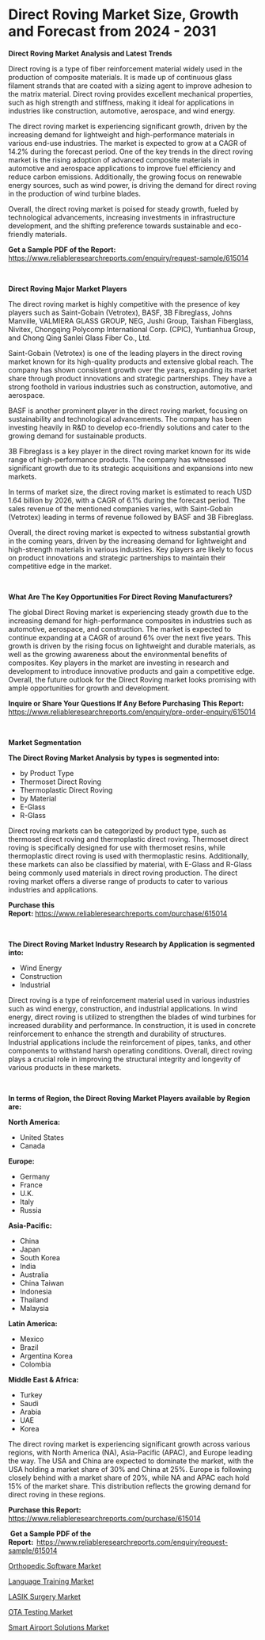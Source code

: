 <p><h1>Direct Roving Market Size, Growth and Forecast from 2024 - 2031</h1></p><p><strong>Direct Roving Market Analysis and Latest Trends</strong></p>
<p><p>Direct roving is a type of fiber reinforcement material widely used in the production of composite materials. It is made up of continuous glass filament strands that are coated with a sizing agent to improve adhesion to the matrix material. Direct roving provides excellent mechanical properties, such as high strength and stiffness, making it ideal for applications in industries like construction, automotive, aerospace, and wind energy.</p><p>The direct roving market is experiencing significant growth, driven by the increasing demand for lightweight and high-performance materials in various end-use industries. The market is expected to grow at a CAGR of 14.2% during the forecast period. One of the key trends in the direct roving market is the rising adoption of advanced composite materials in automotive and aerospace applications to improve fuel efficiency and reduce carbon emissions. Additionally, the growing focus on renewable energy sources, such as wind power, is driving the demand for direct roving in the production of wind turbine blades.</p><p>Overall, the direct roving market is poised for steady growth, fueled by technological advancements, increasing investments in infrastructure development, and the shifting preference towards sustainable and eco-friendly materials.</p></p>
<p><strong>Get a Sample PDF of the Report:&nbsp;</strong> <a href="https://www.reliableresearchreports.com/enquiry/request-sample/615014">https://www.reliableresearchreports.com/enquiry/request-sample/615014</a></p>
<p>&nbsp;</p>
<p><strong>Direct Roving Major Market Players</strong></p>
<p><p>The direct roving market is highly competitive with the presence of key players such as Saint-Gobain (Vetrotex), BASF, 3B Fibreglass, Johns Manville, VALMIERA GLASS GROUP, NEG, Jushi Group, Taishan Fiberglass, Nivitex, Chongqing Polycomp International Corp. (CPIC), Yuntianhua Group, and Chong Qing Sanlei Glass Fiber Co., Ltd.</p><p>Saint-Gobain (Vetrotex) is one of the leading players in the direct roving market known for its high-quality products and extensive global reach. The company has shown consistent growth over the years, expanding its market share through product innovations and strategic partnerships. They have a strong foothold in various industries such as construction, automotive, and aerospace.</p><p>BASF is another prominent player in the direct roving market, focusing on sustainability and technological advancements. The company has been investing heavily in R&D to develop eco-friendly solutions and cater to the growing demand for sustainable products.</p><p>3B Fibreglass is a key player in the direct roving market known for its wide range of high-performance products. The company has witnessed significant growth due to its strategic acquisitions and expansions into new markets.</p><p>In terms of market size, the direct roving market is estimated to reach USD 1.64 billion by 2026, with a CAGR of 6.1% during the forecast period. The sales revenue of the mentioned companies varies, with Saint-Gobain (Vetrotex) leading in terms of revenue followed by BASF and 3B Fibreglass. </p><p>Overall, the direct roving market is expected to witness substantial growth in the coming years, driven by the increasing demand for lightweight and high-strength materials in various industries. Key players are likely to focus on product innovations and strategic partnerships to maintain their competitive edge in the market.</p></p>
<p>&nbsp;</p>
<p><strong>What Are The Key Opportunities For Direct Roving Manufacturers?</strong></p>
<p><p>The global Direct Roving market is experiencing steady growth due to the increasing demand for high-performance composites in industries such as automotive, aerospace, and construction. The market is expected to continue expanding at a CAGR of around 6% over the next five years. This growth is driven by the rising focus on lightweight and durable materials, as well as the growing awareness about the environmental benefits of composites. Key players in the market are investing in research and development to introduce innovative products and gain a competitive edge. Overall, the future outlook for the Direct Roving market looks promising with ample opportunities for growth and development.</p></p>
<p><strong>Inquire or Share Your Questions If Any Before Purchasing This Report:</strong> <a href="https://www.reliableresearchreports.com/enquiry/pre-order-enquiry/615014">https://www.reliableresearchreports.com/enquiry/pre-order-enquiry/615014</a></p>
<p>&nbsp;</p>
<p><strong>Market Segmentation</strong></p>
<p><strong>The Direct Roving Market Analysis by types is segmented into:</strong></p>
<p><ul><li>by Product Type</li><li>Thermoset Direct Roving</li><li>Thermoplastic Direct Roving</li><li>by Material</li><li>E-Glass</li><li>R-Glass</li></ul></p>
<p><p>Direct roving markets can be categorized by product type, such as thermoset direct roving and thermoplastic direct roving. Thermoset direct roving is specifically designed for use with thermoset resins, while thermoplastic direct roving is used with thermoplastic resins. Additionally, these markets can also be classified by material, with E-Glass and R-Glass being commonly used materials in direct roving production. The direct roving market offers a diverse range of products to cater to various industries and applications.</p></p>
<p><strong>Purchase this Report:&nbsp;</strong><a href="https://www.reliableresearchreports.com/purchase/615014">https://www.reliableresearchreports.com/purchase/615014</a></p>
<p>&nbsp;</p>
<p><strong>The Direct Roving Market Industry Research by Application is segmented into:</strong></p>
<p><ul><li>Wind Energy</li><li>Construction</li><li>Industrial</li></ul></p>
<p><p>Direct roving is a type of reinforcement material used in various industries such as wind energy, construction, and industrial applications. In wind energy, direct roving is utilized to strengthen the blades of wind turbines for increased durability and performance. In construction, it is used in concrete reinforcement to enhance the strength and durability of structures. Industrial applications include the reinforcement of pipes, tanks, and other components to withstand harsh operating conditions. Overall, direct roving plays a crucial role in improving the structural integrity and longevity of various products in these markets.</p></p>
<p>&nbsp;</p>
<p><strong>In terms of Region, the Direct Roving Market Players available by Region are:</strong></p>
<p>
    <p> <strong> North America: </strong>
        <ul>
            <li>United States</li>
            <li>Canada</li>
        </ul>
        </p> 
    <p> <strong> Europe: </strong>
        <ul>
            <li>Germany</li>
            <li>France</li>
            <li>U.K.</li>
            <li>Italy</li>
            <li>Russia</li>
        </ul>
        </p> 
    <p> <strong> Asia-Pacific: </strong>
        <ul>
            <li>China</li>
            <li>Japan</li>
            <li>South Korea</li>
            <li>India</li>
            <li>Australia</li>
            <li>China Taiwan</li>
            <li>Indonesia</li>
            <li>Thailand</li>
            <li>Malaysia</li>
        </ul>
        </p> 
    <p> <strong> Latin America: </strong>
        <ul>
            <li>Mexico</li>
            <li>Brazil</li>
            <li>Argentina Korea</li>
            <li>Colombia</li>
        </ul>
        </p> 
    <p> <strong> Middle East & Africa: </strong>
        <ul>
            <li>Turkey</li>
            <li>Saudi</li>
            <li>Arabia</li>
            <li>UAE</li>
            <li>Korea</li>
        </ul>
    </p>
    </p>
<p><p>The direct roving market is experiencing significant growth across various regions, with North America (NA), Asia-Pacific (APAC), and Europe leading the way. The USA and China are expected to dominate the market, with the USA holding a market share of 30% and China at 25%. Europe is following closely behind with a market share of 20%, while NA and APAC each hold 15% of the market share. This distribution reflects the growing demand for direct roving in these regions.</p></p>
<p><strong>Purchase this Report: </strong><a href="https://www.reliableresearchreports.com/purchase/615014">https://www.reliableresearchreports.com/purchase/615014</a></p>
<p>&nbsp;<strong>Get a Sample PDF of the Report:&nbsp;&nbsp;</strong><a href="https://www.reliableresearchreports.com/enquiry/request-sample/615014">https://www.reliableresearchreports.com/enquiry/request-sample/615014</a></p>
<p><strong></strong></p>
<p><p><a href="https://medium.com/@joycelucas56/orthopedic-software-market-analysis-its-cagr-market-segmentation-and-global-industry-overview-e9e46d8d1a6f">Orthopedic Software Market</a></p><p><a href="https://medium.com/@marcellakin2023/language-training-market-trends-and-market-analysis-forecasted-for-period-2024-2031-e7519163ae93">Language Training Market</a></p><p><a href="https://medium.com/@marcellakin2023/lasik-surgery-market-report-reveals-the-latest-trends-and-growth-opportunities-of-this-market-ca70b2d2c5cc">LASIK Surgery Market</a></p><p><a href="https://medium.com/@joycelucas56/ota-testing-market-competitive-analysis-market-trends-and-forecast-to-2031-7906459a43e1">OTA Testing Market</a></p><p><a href="https://medium.com/@susanwest38/smart-airport-solutions-market-the-key-to-successful-business-strategy-forecast-till-2031-e09a56f7996f">Smart Airport Solutions Market</a></p></p>